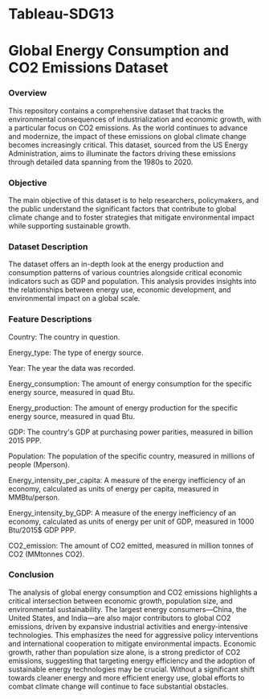 # Tableau-SDG13
# Global Energy Consumption and CO2 Emissions Dataset
### Overview
This repository contains a comprehensive dataset that tracks the environmental consequences of industrialization and economic growth, with a particular focus on CO2 emissions. As the world continues to advance and modernize, the impact of these emissions on global climate change becomes increasingly critical. This dataset, sourced from the US Energy Administration, aims to illuminate the factors driving these emissions through detailed data spanning from the 1980s to 2020.

### Objective
The main objective of this dataset is to help researchers, policymakers, and the public understand the significant factors that contribute to global climate change and to foster strategies that mitigate environmental impact while supporting sustainable growth.

### Dataset Description
The dataset offers an in-depth look at the energy production and consumption patterns of various countries alongside critical economic indicators such as GDP and population. This analysis provides insights into the relationships between energy use, economic development, and environmental impact on a global scale.

### Feature Descriptions

Country: The country in question.

Energy_type: The type of energy source.

Year: The year the data was recorded.

Energy_consumption: The amount of energy consumption for the specific energy source, measured in quad Btu.

Energy_production: The amount of energy production for the specific energy source, measured in quad Btu.

GDP: The country's GDP at purchasing power parities, measured in billion 2015 PPP.

Population: The population of the specific country, measured in millions of people (Mperson).

Energy_intensity_per_capita: A measure of the energy inefficiency of an economy, calculated as units of energy per capita, measured in MMBtu/person.

Energy_intensity_by_GDP: A measure of the energy inefficiency of an economy, calculated as units of energy per unit of GDP, measured in 1000 Btu/2015$ GDP PPP.

CO2_emission: The amount of CO2 emitted, measured in million tonnes of CO2 (MMtonnes CO2).

### Conclusion

The analysis of global energy consumption and CO2 emissions highlights a critical intersection between economic growth, population size, and environmental sustainability. The largest energy consumers—China, the United States, and India—are also major contributors to global CO2 emissions, driven by expansive industrial activities and energy-intensive technologies. This emphasizes the need for aggressive policy interventions and international cooperation to mitigate environmental impacts. Economic growth, rather than population size alone, is a strong predictor of CO2 emissions, suggesting that targeting energy efficiency and the adoption of sustainable energy technologies may be crucial. Without a significant shift towards cleaner energy and more efficient energy use, global efforts to combat climate change will continue to face substantial obstacles.

